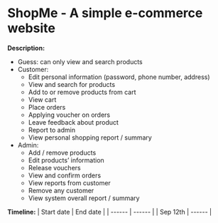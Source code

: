 # ShopMe - A simple e-commerce website 
**Description:**
- Guess: can only view and search products
- Customer:
    - Edit personal information (password, phone number, address)
    - View and search for products
    - Add to or remove products from cart
    - View cart
    - Place orders
    - Applying voucher on orders
    - Leave feedback about product
    - Report to admin
    - View personal shopping report / summary
- Admin:
    - Add / remove products
    - Edit products’ information
    - Release vouchers
    - View and confirm orders
    - View reports from customer
    - Remove any customer
    - View system overall report / summary

**Timeline:**
| Start date | End date |
| ------ | ------ |
| Sep 12th | ------ |
